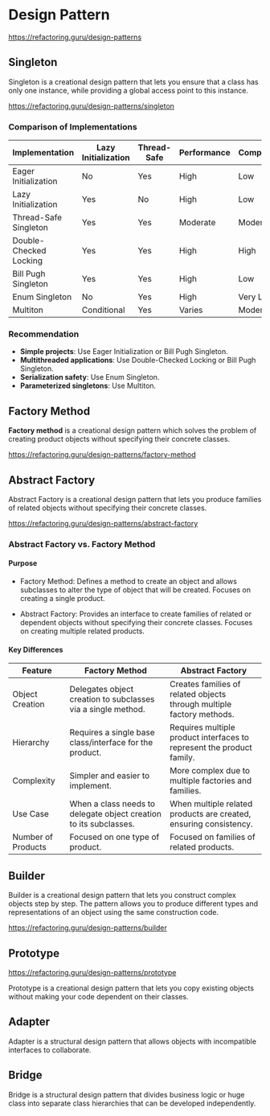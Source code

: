 # Design Pattern

https://refactoring.guru/design-patterns

## Singleton

Singleton is a creational design pattern that lets you ensure that a class has only one instance, while providing a
global access point to this instance.

https://refactoring.guru/design-patterns/singleton

### Comparison of Implementations

| Implementation         | Lazy Initialization | Thread-Safe | Performance | Complexity |
|------------------------|---------------------|-------------|-------------|------------|
| Eager Initialization   | No                  | Yes         | High        | Low        |
| Lazy Initialization    | Yes                 | No          | High        | Low        |
| Thread-Safe Singleton  | Yes                 | Yes         | Moderate    | Moderate   |
| Double-Checked Locking | Yes                 | Yes         | High        | High       |
| Bill Pugh Singleton    | Yes                 | Yes         | High        | Low        |
| Enum Singleton         | No                  | Yes         | High        | Very Low   |
| Multiton               | Conditional         | Yes         | Varies      | Moderate   |

### Recommendation

* **Simple projects**: Use Eager Initialization or Bill Pugh Singleton.
* **Multithreaded applications**: Use Double-Checked Locking or Bill Pugh Singleton.
* **Serialization safety**: Use Enum Singleton.
* **Parameterized singletons**: Use Multiton.

## Factory Method

**Factory method** is a creational design pattern which solves the problem of creating product objects without
specifying
their concrete classes.

https://refactoring.guru/design-patterns/factory-method

## Abstract Factory

Abstract Factory is a creational design pattern that lets you produce families of related objects without specifying
their concrete classes.

https://refactoring.guru/design-patterns/abstract-factory

### Abstract Factory vs. Factory Method

#### Purpose

* Factory Method:
  Defines a method to create an object and allows subclasses to alter the type of object that will be created.
  Focuses on creating a single product.

* Abstract Factory:
  Provides an interface to create families of related or dependent objects without specifying their concrete classes.
  Focuses on creating multiple related products.

#### Key Differences

| Feature             | 	Factory Method                                                   | 	Abstract Factory                                                     |
|---------------------|-------------------------------------------------------------------|-----------------------------------------------------------------------|  
| Object Creation     | Delegates object creation to subclasses via a single method.      | Creates families of related objects through multiple factory methods. |
| Hierarchy           | Requires a single base class/interface for the product.	          | Requires multiple product interfaces to represent the product family. |
| Complexity	         | Simpler and easier to implement.                                  | More complex due to multiple factories and families.                  |                                                                        |
| Use Case            | When a class needs to delegate object creation to its subclasses. | When multiple related products are created, ensuring consistency.     |
| Number of Products	 | Focused on one type of product.	                                  | Focused on families of related products.                              |

## Builder

Builder is a creational design pattern that lets you construct complex objects step by step. The pattern allows you to
produce different types and representations of an object using the same construction code.

https://refactoring.guru/design-patterns/builder

## Prototype

https://refactoring.guru/design-patterns/prototype

Prototype is a creational design pattern that lets you copy existing objects without making your code dependent on their
classes.

## Adapter

Adapter is a structural design pattern that allows objects with incompatible interfaces to collaborate.

## Bridge

Bridge is a structural design pattern that divides business logic or huge class into separate class hierarchies that can
be developed independently.


